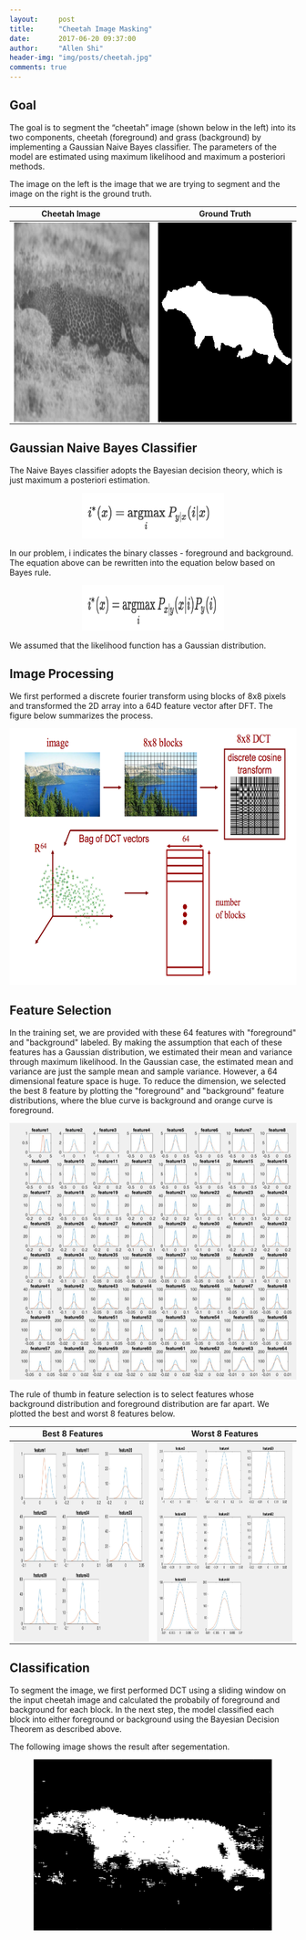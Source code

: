 ```yaml
---
layout:     post
title:      "Cheetah Image Masking"
date:       2017-06-20 09:37:00
author:     "Allen Shi"
header-img: "img/posts/cheetah.jpg"
comments: true
---
```


## Goal
The goal is to segment the “cheetah” image (shown below in the left) into its two components, cheetah (foreground) and grass (background) by implementing a Gaussian Naive Bayes classifier. The parameters of the model are estimated using maximum likelihood and maximum a posteriori methods.

The image on the left is the image that we are trying to segment and the image on the right is the ground truth.

Cheetah Image           |  Ground Truth
:-------------------------:|:-------------------------:
<img src="/img/posts/cheetah.png" align="left" width="350" height="350" >  |  <img src="/img/posts/cheetah_mask.png" align="right" width="350" height="350" >

## Gaussian Naive Bayes Classifier

The Naive Bayes classifier adopts the Bayesian decision theory, which is just maximum a posteriori estimation.

<center><img src="/img/posts/BDR1.png" width="250" height="80" ></center>

In our problem, i indicates the binary classes - foreground and background. The equation above can be rewritten into the equation below based on Bayes rule.

<center><img src="/img/posts/BDR2.png" width="250" height="80" ></center>

We assumed that the likelihood function has a Gaussian distribution.





## Image Processing
We first performed a discrete fourier transform using blocks of 8x8 pixels and transformed the 2D array into a 64D feature vector after DFT. The figure below summarizes the process.

<center><img src="/img/posts/DFT.png" width="600" height="450" ></center>

## Feature Selection
In the training set, we are provided with these 64 features with "foreground" and "background" labeled. By making the assumption that each of these features has a Gaussian distribution, we estimated their mean and variance through maximum likelihood. In the Gaussian case, the estimated mean and variance are just the sample mean and sample variance. However, a 64 dimensional feature space is huge. To reduce the dimension, we selected the best 8 feature by plotting the "foreground" and "background" feature distributions, where the blue curve is background and orange curve is foreground.

<center><img src="/img/posts/64_feats.png" width="600" height="450" ></center>

The rule of thumb in feature selection is to select features whose background distribution and foreground distribution are far apart. We plotted the best and worst 8 features below.

Best 8 Features         |  Worst 8 Features
:-------------------------:|:-------------------------:
<img src="/img/posts/best_feats.png" align="left" width="350" height="350" >  |  <img src="/img/posts/worst_feats.png" align="right" width="350" height="350" >

## Classification

To segment the image, we first performed DCT using a sliding window on the input cheetah image and calculated the probabily of foreground and background for each block. In the next step, the model classified each block into either foreground or background using the Bayesian Decision Theorem as described above.

The following image shows the result after segementation.
<center><img src="/img/posts/mask.png" width="420" height="300" ></center>

